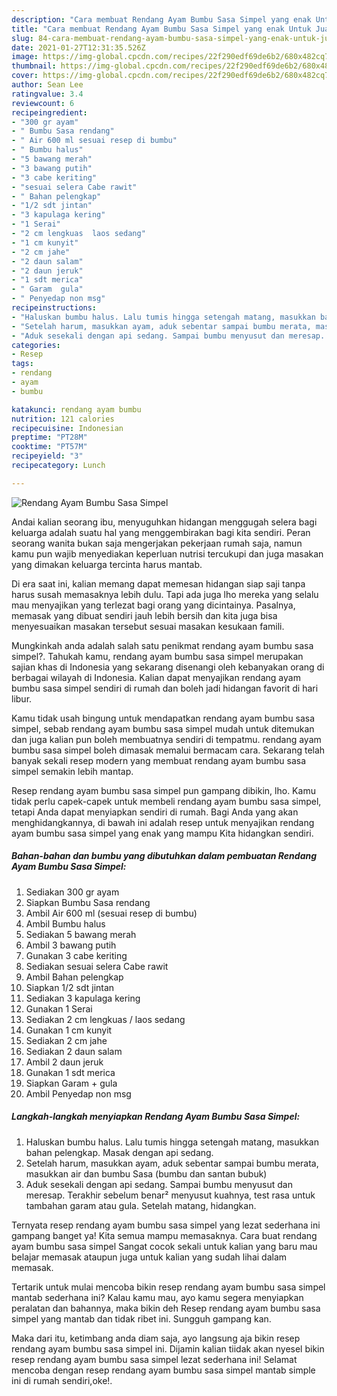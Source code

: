 ```yaml
---
description: "Cara membuat Rendang Ayam Bumbu Sasa Simpel yang enak Untuk Jualan"
title: "Cara membuat Rendang Ayam Bumbu Sasa Simpel yang enak Untuk Jualan"
slug: 84-cara-membuat-rendang-ayam-bumbu-sasa-simpel-yang-enak-untuk-jualan
date: 2021-01-27T12:31:35.526Z
image: https://img-global.cpcdn.com/recipes/22f290edf69de6b2/680x482cq70/rendang-ayam-bumbu-sasa-simpel-foto-resep-utama.jpg
thumbnail: https://img-global.cpcdn.com/recipes/22f290edf69de6b2/680x482cq70/rendang-ayam-bumbu-sasa-simpel-foto-resep-utama.jpg
cover: https://img-global.cpcdn.com/recipes/22f290edf69de6b2/680x482cq70/rendang-ayam-bumbu-sasa-simpel-foto-resep-utama.jpg
author: Sean Lee
ratingvalue: 3.4
reviewcount: 6
recipeingredient:
- "300 gr ayam"
- " Bumbu Sasa rendang"
- " Air 600 ml sesuai resep di bumbu"
- " Bumbu halus"
- "5 bawang merah"
- "3 bawang putih"
- "3 cabe keriting"
- "sesuai selera Cabe rawit"
- " Bahan pelengkap"
- "1/2 sdt jintan"
- "3 kapulaga kering"
- "1 Serai"
- "2 cm lengkuas  laos sedang"
- "1 cm kunyit"
- "2 cm jahe"
- "2 daun salam"
- "2 daun jeruk"
- "1 sdt merica"
- " Garam  gula"
- " Penyedap non msg"
recipeinstructions:
- "Haluskan bumbu halus. Lalu tumis hingga setengah matang, masukkan bahan pelengkap. Masak dengan api sedang."
- "Setelah harum, masukkan ayam, aduk sebentar sampai bumbu merata, masukkan air dan bumbu Sasa (bumbu dan santan bubuk)"
- "Aduk sesekali dengan api sedang. Sampai bumbu menyusut dan meresap. Terakhir sebelum benar² menyusut kuahnya, test rasa untuk tambahan garam atau gula. Setelah matang, hidangkan."
categories:
- Resep
tags:
- rendang
- ayam
- bumbu

katakunci: rendang ayam bumbu 
nutrition: 121 calories
recipecuisine: Indonesian
preptime: "PT28M"
cooktime: "PT57M"
recipeyield: "3"
recipecategory: Lunch

---
```



![Rendang Ayam Bumbu Sasa Simpel](https://img-global.cpcdn.com/recipes/22f290edf69de6b2/680x482cq70/rendang-ayam-bumbu-sasa-simpel-foto-resep-utama.jpg)

Andai kalian seorang ibu, menyuguhkan hidangan menggugah selera bagi keluarga adalah suatu hal yang menggembirakan bagi kita sendiri. Peran seorang  wanita bukan saja mengerjakan pekerjaan rumah saja, namun kamu pun wajib menyediakan keperluan nutrisi tercukupi dan juga masakan yang dimakan keluarga tercinta harus mantab.

Di era  saat ini, kalian memang dapat memesan hidangan siap saji tanpa harus susah memasaknya lebih dulu. Tapi ada juga lho mereka yang selalu mau menyajikan yang terlezat bagi orang yang dicintainya. Pasalnya, memasak yang dibuat sendiri jauh lebih bersih dan kita juga bisa menyesuaikan masakan tersebut sesuai masakan kesukaan famili. 



Mungkinkah anda adalah salah satu penikmat rendang ayam bumbu sasa simpel?. Tahukah kamu, rendang ayam bumbu sasa simpel merupakan sajian khas di Indonesia yang sekarang disenangi oleh kebanyakan orang di berbagai wilayah di Indonesia. Kalian dapat menyajikan rendang ayam bumbu sasa simpel sendiri di rumah dan boleh jadi hidangan favorit di hari libur.

Kamu tidak usah bingung untuk mendapatkan rendang ayam bumbu sasa simpel, sebab rendang ayam bumbu sasa simpel mudah untuk ditemukan dan juga kalian pun boleh membuatnya sendiri di tempatmu. rendang ayam bumbu sasa simpel boleh dimasak memalui bermacam cara. Sekarang telah banyak sekali resep modern yang membuat rendang ayam bumbu sasa simpel semakin lebih mantap.

Resep rendang ayam bumbu sasa simpel pun gampang dibikin, lho. Kamu tidak perlu capek-capek untuk membeli rendang ayam bumbu sasa simpel, tetapi Anda dapat menyiapkan sendiri di rumah. Bagi Anda yang akan menghidangkannya, di bawah ini adalah resep untuk menyajikan rendang ayam bumbu sasa simpel yang enak yang mampu Kita hidangkan sendiri.

<!--inarticleads1-->

##### Bahan-bahan dan bumbu yang dibutuhkan dalam pembuatan Rendang Ayam Bumbu Sasa Simpel:

1. Sediakan 300 gr ayam
1. Siapkan  Bumbu Sasa rendang
1. Ambil  Air 600 ml (sesuai resep di bumbu)
1. Ambil  Bumbu halus
1. Sediakan 5 bawang merah
1. Ambil 3 bawang putih
1. Gunakan 3 cabe keriting
1. Sediakan sesuai selera Cabe rawit
1. Ambil  Bahan pelengkap
1. Siapkan 1/2 sdt jintan
1. Sediakan 3 kapulaga kering
1. Gunakan 1 Serai
1. Sediakan 2 cm lengkuas / laos sedang
1. Gunakan 1 cm kunyit
1. Sediakan 2 cm jahe
1. Sediakan 2 daun salam
1. Ambil 2 daun jeruk
1. Gunakan 1 sdt merica
1. Siapkan  Garam + gula
1. Ambil  Penyedap non msg




<!--inarticleads2-->

##### Langkah-langkah menyiapkan Rendang Ayam Bumbu Sasa Simpel:

1. Haluskan bumbu halus. Lalu tumis hingga setengah matang, masukkan bahan pelengkap. Masak dengan api sedang.
1. Setelah harum, masukkan ayam, aduk sebentar sampai bumbu merata, masukkan air dan bumbu Sasa (bumbu dan santan bubuk)
1. Aduk sesekali dengan api sedang. Sampai bumbu menyusut dan meresap. Terakhir sebelum benar² menyusut kuahnya, test rasa untuk tambahan garam atau gula. Setelah matang, hidangkan.




Ternyata resep rendang ayam bumbu sasa simpel yang lezat sederhana ini gampang banget ya! Kita semua mampu memasaknya. Cara buat rendang ayam bumbu sasa simpel Sangat cocok sekali untuk kalian yang baru mau belajar memasak ataupun juga untuk kalian yang sudah lihai dalam memasak.

Tertarik untuk mulai mencoba bikin resep rendang ayam bumbu sasa simpel mantab sederhana ini? Kalau kamu mau, ayo kamu segera menyiapkan peralatan dan bahannya, maka bikin deh Resep rendang ayam bumbu sasa simpel yang mantab dan tidak ribet ini. Sungguh gampang kan. 

Maka dari itu, ketimbang anda diam saja, ayo langsung aja bikin resep rendang ayam bumbu sasa simpel ini. Dijamin kalian tiidak akan nyesel bikin resep rendang ayam bumbu sasa simpel lezat sederhana ini! Selamat mencoba dengan resep rendang ayam bumbu sasa simpel mantab simple ini di rumah sendiri,oke!.

